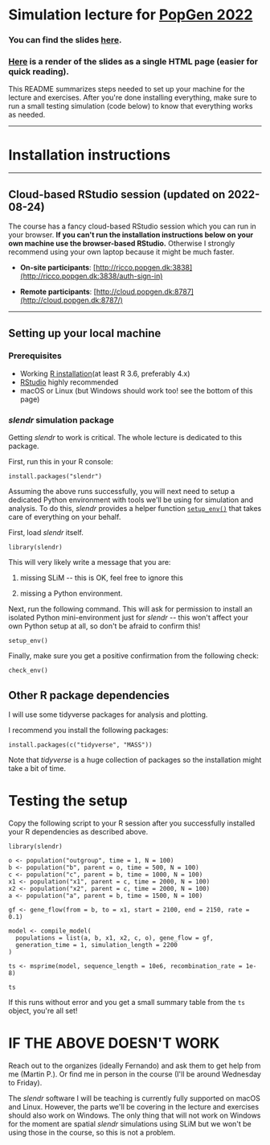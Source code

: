 # Simulation lecture for [PopGen 2022](http://www.popgen.dk/popgen22/)

### You can find the slides [here](https://bodkan.quarto.pub/popgen2022-simulations-in-population-genetics/).

### [Here](https://bodkan.quarto.pub/popgen2022-simulations-in-population-genetics-onepage/) is a render of the slides as a single HTML page (easier for quick reading).

This README summarizes steps needed to set up your machine for the lecture and exercises. After you're done installing everything, make sure to run a small testing simulation (code below) to know that everything works as needed.

------------------------------------------------------------------------

# Installation instructions

------------------------------------------------------------------------

## Cloud-based RStudio session (updated on 2022-08-24)

The course has a fancy cloud-based RStudio session which you can run in your browser. **If you can't run the installation instructions below on your own machine use the browser-based RStudio.** Otherwise I strongly recommend using your own laptop because it might be much faster.

-   **On-site participants**: [http://ricco.popgen.dk:3838](http://ricco.popgen.dk:3838/auth-sign-in)

-   **Remote participants**: [http://cloud.popgen.dk:8787](http://cloud.popgen.dk:8787/)

------------------------------------------------------------------------

## Setting up your local machine

### Prerequisites

-   Working [R installation](https://cloud.r-project.org)(at least R 3.6, preferably 4.x)
-   [RStudio](https://www.rstudio.com/products/rstudio/download/) highly recommended
-   macOS or Linux (but Windows should work too! see the bottom of this page)

### *slendr* simulation package

Getting *slendr* to work is critical. The whole lecture is dedicated to this package.

First, run this in your R console:

    install.packages("slendr")

Assuming the above runs successfully, you will next need to setup a dedicated Python environment with tools we'll be using for simulation and analysis. To do this, *slendr* provides a helper function [`setup_env()`](https://www.slendr.net/reference/setup_env.html) that takes care of everything on your behalf.

First, load *slendr* itself.

    library(slendr)

This will very likely write a message that you are:

1.  missing SLiM -- this is OK, feel free to ignore this

2.  missing a Python environment.

Next, run the following command. This will ask for permission to install an isolated Python mini-environment just for *slendr* -- this won't affect your own Python setup at all, so don't be afraid to confirm this!

    setup_env()

Finally, make sure you get a positive confirmation from the following check:

    check_env()

## Other R package dependencies

I will use some tidyverse packages for analysis and plotting.

I recommend you install the following packages:

    install.packages(c("tidyverse", "MASS"))

Note that *tidyverse* is a huge collection of packages so the installation might take a bit of time.

# Testing the setup

Copy the following script to your R session after you successfully installed your R dependencies as described above.

    library(slendr)

    o <- population("outgroup", time = 1, N = 100)
    b <- population("b", parent = o, time = 500, N = 100)
    c <- population("c", parent = b, time = 1000, N = 100)
    x1 <- population("x1", parent = c, time = 2000, N = 100)
    x2 <- population("x2", parent = c, time = 2000, N = 100)
    a <- population("a", parent = b, time = 1500, N = 100)

    gf <- gene_flow(from = b, to = x1, start = 2100, end = 2150, rate = 0.1)

    model <- compile_model(
      populations = list(a, b, x1, x2, c, o), gene_flow = gf,
      generation_time = 1, simulation_length = 2200
    )

    ts <- msprime(model, sequence_length = 10e6, recombination_rate = 1e-8)

    ts

If this runs without error and you get a small summary table from the `ts` object, you're all set!

# IF THE ABOVE DOESN'T WORK

Reach out to the organizes (ideally Fernando) and ask them to get help from me (Martin P.). Or find me in person in the course (I'll be around Wednesday to Friday).

The *slendr* software I will be teaching is currently fully supported on macOS and Linux. However, the parts we'll be covering in the lecture and exercises should also work on Windows. The only thing that will not work on Windows for the moment are spatial *slendr* simulations using SLiM but we won't be using those in the course, so this is not a problem.
